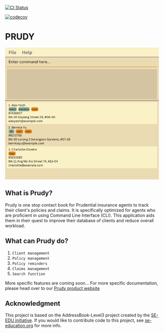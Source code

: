
[![CI Status](https://github.com/AY2425S1-CS2103T-T14-1/tp/workflows/Java%20CI/badge.svg)](https://github.com/AY2425S1-CS2103T-T14-1/tp/actions)

[![codecov](https://codecov.io/gh/AY2425S1-CS2103T-T14-1/tp/branch/main/graph/badge.svg?token=your-token)](https://codecov.io/gh/AY2425S1-CS2103T-T14-1/tp)

# PRUDY

![Ui](docs/images/Ui.png)

## What is Prudy?
Prudy is  one stop contact book for Prudential insurance agents to track their client's policies and claims. It is specifically optimized for agents who are proficient in using Command Line Interface (CLI). This application aids them in their quest to improve their database of clients and reduce overall workload.

## What can Prudy do?
1. ```Client management```
2. ```Policy management```
3. ```Policy reminders```
4. ```Claims management```
5. ```Search function```

More specific features are coming soon...
For more specific documentation, please head over to our [Prudy product website](https://ay2425s1-cs2103t-t14-1.github.io/tp/)


## Acknowledgment
This project is based on the AddressBook-Level3 project created by the [SE-EDU initiative](https://se-education.org).
If you would like to contribute code to this project, see [se-education.org](https://se-education.org/#contributing-to-se-edu) for more info.

